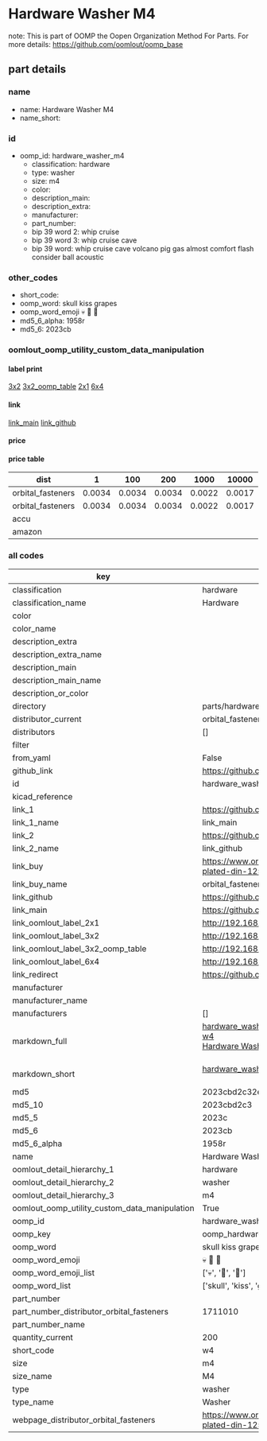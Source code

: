 # Hardware Washer M4  

note: This is part of OOMP the Oopen Organization Method For Parts. For more details: https://github.com/oomlout/oomp_base

##  part details
  







### name
* name: Hardware Washer M4
* name_short: 
### id
* oomp_id: hardware_washer_m4
  * classification: hardware
  * type: washer
  * size: m4
  * color: 
  * description_main: 
  * description_extra: 
  * manufacturer: 
  * part_number: 
  * bip 39 word 2: whip cruise
  * bip 39 word 3: whip cruise cave
  * bip 39 word: whip cruise cave volcano pig gas almost comfort flash consider ball acoustic

### other_codes
* short_code: 
* oomp_word: skull kiss grapes
* oomp_word_emoji :skull: :kiss: :grapes:
* md5_6_alpha: 1958r
* md5_6: 2023cb






### oomlout_oomp_utility_custom_data_manipulation
#### label print
[3x2](http://192.168.1.245:1112/?label=oomp%201958r)
[3x2_oomp_table](http://192.168.1.108:1112/?label=oomp%201958r)
[2x1](http://192.168.1.242:1112/?label=oomp%201958r)
[6x4](http://192.168.1.55:1112/?label=oomp%201958r)    

#### link

[link_main](https://github.com/oomlout/oomlout_oomp_version_1_messy/tree/main/parts/hardware_washer_m4) [link_github](https://github.com/oomlout/oomlout_oomp_version_1_messy/tree/main/parts/hardware_washer_m4)                             

#### price

#### price table
| dist | 1 | 100 | 200 | 1000 | 10000 |
|------|---|-----|-----|------|-------|
| orbital_fasteners | 0.0034 | 0.0034 | 0.0034 | 0.0022 | 0.0017 |
| orbital_fasteners | 0.0034 | 0.0034 | 0.0034 | 0.0022 | 0.0017 | 
| accu |  |  |  |  |  | 
| amazon |  |  |  |  |  | 















### all codes 
| key | value |  
| --- | --- |  
| classification | hardware |  
| classification_name | Hardware |  
| color |  |  
| color_name |  |  
| description_extra |  |  
| description_extra_name |  |  
| description_main |  |  
| description_main_name |  |  
| description_or_color |   |  
| directory | parts/hardware_washer_m4 |  
| distributor_current | orbital_fasteners |  
| distributors | [] |  
| filter |  |  
| from_yaml | False |  
| github_link | https://github.com/oomlout/oomlout_oomp_part_src/tree/main/parts/hardware_washer_m4 |  
| id | hardware_washer_m4 |  
| kicad_reference |  |  
| link_1 | https://github.com/oomlout/oomlout_oomp_version_1_messy/tree/main/parts/hardware_washer_m4 |  
| link_1_name | link_main |  
| link_2 | https://github.com/oomlout/oomlout_oomp_version_1_messy/tree/main/parts/hardware_washer_m4 |  
| link_2_name | link_github |  
| link_buy | https://www.orbitalfasteners.co.uk/products/m4-mild-steel-form-a-flat-washer-bright-zinc-plated-din-125-1a-4-3x9x0-8mm- |  
| link_buy_name | orbital_fasteners |  
| link_github | https://github.com/oomlout/oomlout_oomp_version_1_messy/tree/main/parts/hardware_washer_m4 |  
| link_main | https://github.com/oomlout/oomlout_oomp_version_1_messy/tree/main/parts/hardware_washer_m4 |  
| link_oomlout_label_2x1 | http://192.168.1.242:1112/?label=oomp%201958r |  
| link_oomlout_label_3x2 | http://192.168.1.245:1112/?label=oomp%201958r |  
| link_oomlout_label_3x2_oomp_table | http://192.168.1.108:1112/?label=oomp%201958r |  
| link_oomlout_label_6x4 | http://192.168.1.55:1112/?label=oomp%201958r |  
| link_redirect | https://github.com/oomlout/oomlout_oomp_version_1_messy/tree/main/parts/hardware_washer_m4 |  
| manufacturer |  |  
| manufacturer_name |  |  
| manufacturers | [] |  
| markdown_full | [hardware_washer_m4](none)<br>[w4](none)<br>[Hardware Washer M4](none)<br><br> |  
| markdown_short | [hardware_washer_m4](none)<br><br> |  
| md5 | 2023cbd2c32e20d980524f5a498d2fd3 |  
| md5_10 | 2023cbd2c3 |  
| md5_5 | 2023c |  
| md5_6 | 2023cb |  
| md5_6_alpha | 1958r |  
| name | Hardware Washer M4 |  
| oomlout_detail_hierarchy_1 | hardware |  
| oomlout_detail_hierarchy_2 | washer |  
| oomlout_detail_hierarchy_3 | m4 |  
| oomlout_oomp_utility_custom_data_manipulation | True |  
| oomp_id | hardware_washer_m4 |  
| oomp_key | oomp_hardware_washer_m4 |  
| oomp_word | skull kiss grapes |  
| oomp_word_emoji | :skull: :kiss: :grapes: |  
| oomp_word_emoji_list | [':skull:', ':kiss:', ':grapes:'] |  
| oomp_word_list | ['skull', 'kiss', 'grapes'] |  
| part_number |  |  
| part_number_distributor_orbital_fasteners | 1711010 |  
| part_number_name |  |  
| quantity_current | 200 |  
| short_code | w4 |  
| size | m4 |  
| size_name | M4 |  
| type | washer |  
| type_name | Washer |  
| webpage_distributor_orbital_fasteners | https://www.orbitalfasteners.co.uk/products/m4-mild-steel-form-a-flat-washer-bright-zinc-plated-din-125-1a-4-3x9x0-8mm- |  
